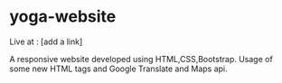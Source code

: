# yoga-website
Live at :
[add a link]

A responsive website developed using HTML,CSS,Bootstrap.
Usage of some new HTML tags and Google Translate and Maps api.
